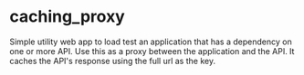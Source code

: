 # caching_proxy
Simple utility web app to load test an application that has a dependency on one or more API.  Use this as a proxy between the application and the API.  It caches the API's response using the full url as the key.  
